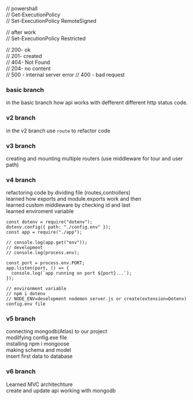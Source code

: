 // powershall  
// Get-ExecutionPolicy  
// Set-ExecutionPolicy RemoteSigned

// after work  
// Set-ExecutionPolicy Restricted

// 200- ok  
// 201- created  
// 404- Not Found  
// 204- no content  
// 500 - internal server error
// 400 - bad request

### basic branch

in the basic branch how api works with defferent different http status code.

### v2 branch

in the v2 branch use `route` to refactor code

### v3 branch

creating and mounting multiple routers (use middleware for tour and user path)

### v4 branch

refactoring code by dividing file (routes,controllers)  
learned how exports and module.exports work and then  
learned custom middleware by checking id and last  
learned enviroment variable

```
const dotenv = require("dotenv");
dotenv.config({ path: "./config.env" });
const app = require("./app");

// console.log(app.get("env"));
// development
// console.log(process.env);

const port = process.env.PORT;
app.listen(port, () => {
  console.log(`app running on port ${port}...`);
});

// environment variable
// npm i dotenv
// NODE_ENV=development nodemon server.js or create(extension=Dotenv) config.env file
```

### v5 branch

connecting mongodb(Atlas) to our project  
modilfying config.exe file  
installing npm i mongoose  
making schema and model  
insert first data to database

### v6 branch

Learned MVC architechture  
create and update api working with mongodb
